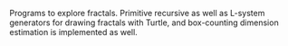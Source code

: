 Programs to explore fractals.  Primitive recursive as well as L-system generators for drawing fractals with Turtle, and box-counting dimension estimation is implemented as well.
